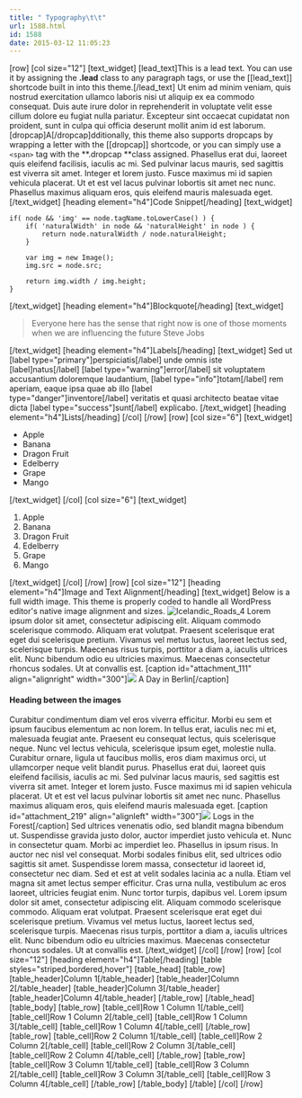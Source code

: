 ```yaml
---
title: " Typography\t\t"
url: 1588.html
id: 1588
date: 2015-03-12 11:05:23
---
```


\[row\] \[col size="12"\] \[text\_widget\] \[lead\_text\]This is a lead text. You can use it by assigning the **.lead** class to any paragraph tags, or use the \[\[lead\_text\]\] shortcode built in into this theme.\[/lead\_text\] Ut enim ad minim veniam, quis nostrud exercitation ullamco laboris nisi ut aliquip ex ea commodo consequat. Duis aute irure dolor in reprehenderit in voluptate velit esse cillum dolore eu fugiat nulla pariatur. Excepteur sint occaecat cupidatat non proident, sunt in culpa qui officia deserunt mollit anim id est laborum. \[dropcap\]A\[/dropcap\]dditionally, this theme also supports dropcaps by wrapping a letter with the \[\[dropcap\]\] shortcode, or you can simply use a `<span>` tag with the **.dropcap **class assigned. Phasellus erat dui, laoreet quis eleifend facilisis, iaculis ac mi. Sed pulvinar lacus mauris, sed sagittis est viverra sit amet. Integer et lorem justo. Fusce maximus mi id sapien vehicula placerat. Ut et est vel lacus pulvinar lobortis sit amet nec nunc. Phasellus maximus aliquam eros, quis eleifend mauris malesuada eget. \[/text\_widget\] \[heading element="h4"\]Code Snippet\[/heading\] \[text\_widget\]

    if( node && 'img' == node.tagName.toLowerCase() ) {
    	if( 'naturalWidth' in node && 'naturalHeight' in node ) {
    		return node.naturalWidth / node.naturalHeight;
    	}
    
    	var img = new Image();
    	img.src = node.src;
    
    	return img.width / img.height;
    }

\[/text\_widget\] \[heading element="h4"\]Blockquote\[/heading\] \[text\_widget\]

> Everyone here has the sense that right now is one of those moments when we are influencing the future Steve Jobs

\[/text\_widget\] \[heading element="h4"\]Labels\[/heading\] \[text\_widget\] Sed ut \[label type="primary"\]perspiciatis\[/label\] unde omnis iste \[label\]natus\[/label\] \[label type="warning"\]error\[/label\] sit voluptatem accusantium doloremque laudantium, \[label type="info"\]totam\[/label\] rem aperiam, eaque ipsa quae ab illo \[label type="danger"\]inventore\[/label\] veritatis et quasi architecto beatae vitae dicta \[label type="success"\]sunt\[/label\] explicabo. \[/text\_widget\] \[heading element="h4"\]Lists\[/heading\] \[/col\] \[/row\] \[row\] \[col size="6"\] \[text\_widget\]

*   Apple
*   Banana
*   Dragon Fruit
*   Edelberry
*   Grape
*   Mango

\[/text\_widget\] \[/col\] \[col size="6"\] \[text\_widget\]

1.  Apple
2.  Banana
3.  Dragon Fruit
4.  Edelberry
5.  Grape
6.  Mango

\[/text\_widget\] \[/col\] \[/row\] \[row\] \[col size="12"\] \[heading element="h4"\]Image and Text Alignment\[/heading\] \[text\_widget\] Below is a full width image. This theme is properly coded to handle all WordPress editor's native image alignment and sizes. ![Icelandic_Roads_4](http://pub.youxithemes.com/placeholders/ichiban/Icelandic_Roads_4-1024x683.jpg) Lorem ipsum dolor sit amet, consectetur adipiscing elit. Aliquam commodo scelerisque commodo. Aliquam erat volutpat. Praesent scelerisque erat eget dui scelerisque pretium. Vivamus vel metus luctus, laoreet lectus sed, scelerisque turpis. Maecenas risus turpis, porttitor a diam a, iaculis ultrices elit. Nunc bibendum odio eu ultricies maximus. Maecenas consectetur rhoncus sodales. Ut at convallis est. \[caption id="attachment_111" align="alignright" width="300"\]![](http://pub.youxithemes.com/placeholders/ichiban/dc827a2d2ef2e4f10de2a06e254cd621-300x201.jpg) A Day in Berlin\[/caption\]

#### Heading between the images

Curabitur condimentum diam vel eros viverra efficitur. Morbi eu sem et ipsum faucibus elementum ac non lorem. In tellus erat, iaculis nec mi et, malesuada feugiat ante. Praesent eu consequat lectus, quis scelerisque neque. Nunc vel lectus vehicula, scelerisque ipsum eget, molestie nulla. Curabitur ornare, ligula ut faucibus mollis, eros diam maximus orci, ut ullamcorper neque velit blandit purus. Phasellus erat dui, laoreet quis eleifend facilisis, iaculis ac mi. Sed pulvinar lacus mauris, sed sagittis est viverra sit amet. Integer et lorem justo. Fusce maximus mi id sapien vehicula placerat. Ut et est vel lacus pulvinar lobortis sit amet nec nunc. Phasellus maximus aliquam eros, quis eleifend mauris malesuada eget. \[caption id="attachment_219" align="alignleft" width="300"\]![](http://pub.youxithemes.com/placeholders/ichiban/photo-1417026846249-f31f7e43fc35-300x185.jpg) Logs in the Forest\[/caption\] Sed ultrices venenatis odio, sed blandit magna bibendum ut. Suspendisse gravida justo dolor, auctor imperdiet justo vehicula et. Nunc in consectetur quam. Morbi ac imperdiet leo. Phasellus in ipsum risus. In auctor nec nisl vel consequat. Morbi sodales finibus elit, sed ultrices odio sagittis sit amet. Suspendisse lorem massa, consectetur id laoreet id, consectetur nec diam. Sed et est at velit sodales lacinia ac a nulla. Etiam vel magna sit amet lectus semper efficitur. Cras urna nulla, vestibulum ac eros laoreet, ultricies feugiat enim. Nunc tortor turpis, dapibus vel. Lorem ipsum dolor sit amet, consectetur adipiscing elit. Aliquam commodo scelerisque commodo. Aliquam erat volutpat. Praesent scelerisque erat eget dui scelerisque pretium. Vivamus vel metus luctus, laoreet lectus sed, scelerisque turpis. Maecenas risus turpis, porttitor a diam a, iaculis ultrices elit. Nunc bibendum odio eu ultricies maximus. Maecenas consectetur rhoncus sodales. Ut at convallis est. \[/text\_widget\] \[/col\] \[/row\] \[row\] \[col size="12"\] \[heading element="h4"\]Table\[/heading\] \[table styles="striped,bordered,hover"\] \[table\_head\] \[table\_row\] \[table\_header\]Column 1\[/table\_header\] \[table\_header\]Column 2\[/table\_header\] \[table\_header\]Column 3\[/table\_header\] \[table\_header\]Column 4\[/table\_header\] \[/table\_row\] \[/table\_head\] \[table\_body\] \[table\_row\] \[table\_cell\]Row 1 Column 1\[/table\_cell\] \[table\_cell\]Row 1 Column 2\[/table\_cell\] \[table\_cell\]Row 1 Column 3\[/table\_cell\] \[table\_cell\]Row 1 Column 4\[/table\_cell\] \[/table\_row\] \[table\_row\] \[table\_cell\]Row 2 Column 1\[/table\_cell\] \[table\_cell\]Row 2 Column 2\[/table\_cell\] \[table\_cell\]Row 2 Column 3\[/table\_cell\] \[table\_cell\]Row 2 Column 4\[/table\_cell\] \[/table\_row\] \[table\_row\] \[table\_cell\]Row 3 Column 1\[/table\_cell\] \[table\_cell\]Row 3 Column 2\[/table\_cell\] \[table\_cell\]Row 3 Column 3\[/table\_cell\] \[table\_cell\]Row 3 Column 4\[/table\_cell\] \[/table\_row\] \[/table_body\] \[/table\] \[/col\] \[/row\]
